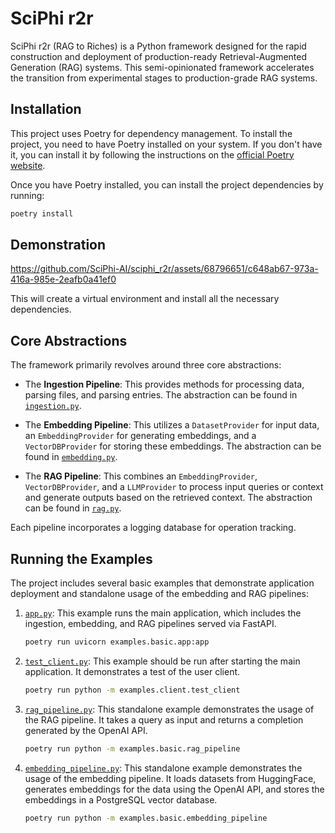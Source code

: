 # SciPhi r2r

SciPhi r2r (RAG to Riches) is a Python framework designed for the rapid construction and deployment of production-ready Retrieval-Augmented Generation (RAG) systems. This semi-opinionated framework accelerates the transition from experimental stages to production-grade RAG systems.

## Installation

This project uses Poetry for dependency management. To install the project, you need to have Poetry installed on your system. If you don't have it, you can install it by following the instructions on the [official Poetry website](https://python-poetry.org/docs/#installation).

Once you have Poetry installed, you can install the project dependencies by running:

```bash
poetry install
```

## Demonstration

https://github.com/SciPhi-AI/sciphi_r2r/assets/68796651/c648ab67-973a-416a-985e-2eafb0a41ef0



This will create a virtual environment and install all the necessary dependencies.

## Core Abstractions

The framework primarily revolves around three core abstractions:

- The **Ingestion Pipeline**: This provides methods for processing data, parsing files, and parsing entries. The abstraction can be found in [`ingestion.py`](sciphi_r2r/core/pipelines/ingestion.py).

- The **Embedding Pipeline**: This utilizes a `DatasetProvider` for input data, an `EmbeddingProvider` for generating embeddings, and a `VectorDBProvider` for storing these embeddings. The abstraction can be found in [`embedding.py`](sciphi_r2r/core/pipelines/embedding.py).

- The **RAG Pipeline**: This combines an `EmbeddingProvider`, `VectorDBProvider`, and a `LLMProvider` to process input queries or context and generate outputs based on the retrieved context. The abstraction can be found in [`rag.py`](sciphi_r2r/core/pipelines/rag.py).

Each pipeline incorporates a logging database for operation tracking.

## Running the Examples

The project includes several basic examples that demonstrate application deployment and standalone usage of the embedding and RAG pipelines:

1. [`app.py`](examples/basic/app.py): This example runs the main application, which includes the ingestion, embedding, and RAG pipelines served via FastAPI.

    ```bash
    poetry run uvicorn examples.basic.app:app
    ```


2. [`test_client.py`](examples/client/test_client.py): This example should be run after starting the main application. It demonstrates a test of the user client.

    ```bash
    poetry run python -m examples.client.test_client
    ```



3. [`rag_pipeline.py`](examples/basic/rag_pipeline.py): This standalone example demonstrates the usage of the RAG pipeline. It takes a query as input and returns a completion generated by the OpenAI API.

    ```bash
    poetry run python -m examples.basic.rag_pipeline
    ```

4. [`embedding_pipeline.py`](examples/basic/embedding_pipeline.py): This standalone example demonstrates the usage of the embedding pipeline. It loads datasets from HuggingFace, generates embeddings for the data using the OpenAI API, and stores the embeddings in a PostgreSQL vector database.


    ```bash
    poetry run python -m examples.basic.embedding_pipeline
    ```
